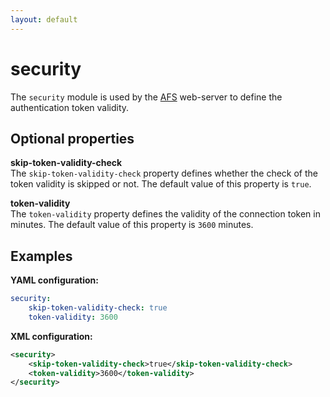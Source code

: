 ```yaml
---
layout: default
---
```


# security
The `security` module is used by the [AFS](../../data/afs.md) web-server to define the authentication token validity.

## Optional properties

**skip-token-validity-check**  
The `skip-token-validity-check` property defines whether the check of the token validity is skipped or not. The default value of this property is `true`.

**token-validity**  
The `token-validity` property defines the validity of the connection token in minutes. The default value of this property is `3600` minutes.
 
## Examples

**YAML configuration:**
```yaml
security:
    skip-token-validity-check: true
    token-validity: 3600
```

**XML configuration:**
```xml
<security>
    <skip-token-validity-check>true</skip-token-validity-check>
    <token-validity>3600</token-validity>
</security>
```
